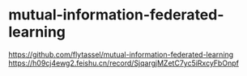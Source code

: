 # mutual-information-federated-learning
https://github.com/flytassel/mutual-information-federated-learning
https://h09cj4ewg2.feishu.cn/record/SjqargjMZetC7yc5iRxcyFbOnpf